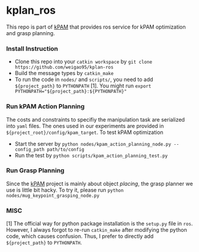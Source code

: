 # kplan_ros

This repo is part of [kPAM](https://github.com/weigao95/kPAM) that provides ros service for kPAM optimization and grasp planning.

### Install Instruction

- Clone this repo into your `catkin workspace` by `git clone https://github.com/weigao95/kplan-ros`
- Build the message types by `catkin_make`
- To run the code in `nodes/` and `scripts/`, you need to add `${project_path}` to `PYTHONPATH` [1]. You might run `export PYTHONPATH="${project_path}:${PYTHONPATH}"`

### Run kPAM Action Planning

The costs and constraints to specifiy the manipulation task are serialized into `yaml` files. The ones used in our experiments are provided in `${project_root}/config/kpam_target`. To test kPAM optimization

- Start the server by `python nodes/kpam_action_planning_node.py --config_path path/to/config`
- Run the test by `python scripts/kpam_action_planning_test.py` 

### Run Grasp Planning

Since the [kPAM](https://github.com/weigao95/kPAM)  project is mainly about object *placing*, the grasp planner we use is little bit hacky. To try it, please run `python nodes/mug_keypoint_grasping_node.py`

### MISC

[1] The official way for python package installation is the `setup.py` file in `ros`. However, I always forgot to re-run `catkin_make` after modifying the python code, which causes confusion. Thus, I prefer to directly add `${project_path}` to `PYTHONPATH`.